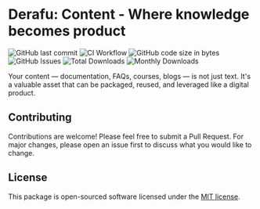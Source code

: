 # Derafu: Content - Where knowledge becomes product

![GitHub last commit](https://img.shields.io/github/last-commit/derafu/content/main)
![CI Workflow](https://github.com/derafu/content/actions/workflows/ci.yml/badge.svg?branch=main&event=push)
![GitHub code size in bytes](https://img.shields.io/github/languages/code-size/derafu/content)
![GitHub Issues](https://img.shields.io/github/issues-raw/derafu/content)
![Total Downloads](https://poser.pugx.org/derafu/content/downloads)
![Monthly Downloads](https://poser.pugx.org/derafu/content/d/monthly)

Your content — documentation, FAQs, courses, blogs — is not just text. It's a valuable asset that can be packaged, reused, and leveraged like a digital product.

## Contributing

Contributions are welcome! Please feel free to submit a Pull Request. For major changes, please open an issue first to discuss what you would like to change.

## License

This package is open-sourced software licensed under the [MIT license](https://opensource.org/licenses/MIT).

